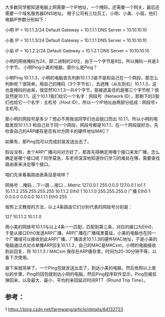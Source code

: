 

大多数同学都知道电脑上网需要一个IP地址，一个掩码，还需要一个网关，最后还需要一个域名服务器DNS地址。
橙子公司有三位员工，小明、小美、小丽，他们电脑IP参数分别如下：

小明
IP = 10.1.1.2/24
Default Gateway = 10.1.1.1
DNS Server = 10.10.10.10

小美
IP = 10.1.1.3/24
Default Gateway = 10.1.1.1
DNS Server = 10.10.10.10

小丽
IP = 10.1.2.2/24
Default Gateway = 10.1.2.1
DNS Server = 10.10.10.10

小明的网络掩码为24，即二进制的24位，由于一个字节是8位，所以掩码一共是3个字节。
小明Ping小美的电脑，那什么是Ping？

小明Ping 10.1.1.3，小明的电脑首先判断10.1.1.3是不是和自己在一个网段，那怎么判断呢？很简单，用自己的掩码（3个字节长），去遮掩（从左到右）10.1.1.3，这也是掩码的由来，很显然10.1.1.3一共4个字节，那被遮盖住的是哪三个字节呢？很显然是10.1.1，这个10.1.1我们给它一个名字：网段号（Network ID），那剩下的3我们也给它一个名字：主机号（Host ID），所以一个IP地址由两部分组成：网段号+ 主机号。

那小明的网段号是多少？想必不用我说同学们也会脱口而出 10.1.1，所以小明的电脑发现10.1.1.3 和自己处于同一个网段，网段号都是10.1.1，在一个网段就好办，先检查自己的ARP缓存是否有对方网卡的硬件地址MAC？

如果有，那Ping包可以完成封装发送出去了。

假设没有，发个ARP广播问问对方好了，那首先得确定用哪个接口来发广播，怎么确定是哪个接口呢？同学莫急，车老师深深地知道你们学习的难处在哪，需要查找路由表来决定哪个接口。

咱们先来看看路由表条目是啥样？

网络号 ...掩码 ...下一跳 ...接口 ...Metric 
127.0.0.1 255.0.0.0 127.0.0.1 lo1 1
10.1.1.2 255.255.255.255 10.1.1.2 Eth0 1
10.1.1.0 255.255.255.0 广播 Eth0 1
0.0.0.0 0.0.0.0 10.1.1.1 Eth0 255

按照上文教授的方法，以上4条路由它们分别代表的网段号分别是：

127
10.1.1.2
10.1.1
0

用小美的网络号10.1.1与以上4条一一匹配，匹配到第三条，对应的接口为Eth0，于是从接口Eth0发送ARP广播，ARP广播在广播域里蔓延，小美的电脑也在同一个广播域可以接收到此ARP广播，广播请求10.1.1.3的硬件MAC地址，于是小美的电脑通过点对点单播ARP回复10.1.1.2，自己的MAC是MACxm，小明的电脑接收到此回复，将 10.1.1.3 / MACxm 保存在ARP缓存里，时间为20-30分钟不等，以备下次使用。

接下来就简单了，一个Ping包就发送出去了，到达小美的电脑，然后依照以上类似的步骤，Ping的回包就到达小明的电脑，然后Ping程序软件显示，Ping包被反弹回来，以及最大、最小、平均的来回延迟时间RTT（Round Trip Time）。

## 参考：

1 https://blog.csdn.net/farmwang/article/details/64132723